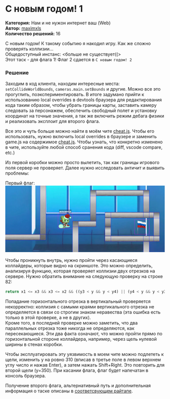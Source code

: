 # С новым годом! 1
**Категория:** Нам и не нужон интернет ваш (Web)\
**Автор:** [maximxls](https://t.me/maximxlss)\
**Количество решений:** 16

С новым годом! К такому событию я накодил игру. Как же сложно проверять коллизии...\
Общедоступный инстанс: <больше не существует((>\
Этот таск - для флага 1! Флаг 2 сдается в  `С новым годом! 2`

### Решение
Заходим в код клиента, находим интересные места: `setCollideWorldBounds`, `cameras.main.setBounds` и другие. Можно все это прогуглить, поэкспериментировать. В итоге задумано прийти к использованию local overrides в devtools браузера для редактирования кода таким образом, чтобы убрать границы карты, заставить камеру следовать за персонажем, обеспечить свободный полет и установку координат на точные значения, а так же включить режим дебага физики и реализовать эксплоит для второго флага.

Все это и чуть больше можно найти в моём чите [cheat.js](./cheat.js). Чтобы его использовать, нужно включить local overrides в браузере и заменить game.js на содержимое [cheat.js](./cheat.js). Чтобы узнать, что конкретно изменено в чите, используйте любой способ сранения кода (diff, vscode compare, etc.)

Из первой коробки можно просто вылетить, так как границы игрового поля сервер не проверяет. Далее нужно исследовать античит и выявить проблемы: 

Первый флаг:
![щели](image.png)

Чтобы проникнуть внутрь, нужно пройти через касающиеся коллайдеры, которые видно на скриншоте. Это можно определить, анализируя функцию, которая проверяет коллизии двух отрезков на сервере. Нужно обратить внимание на следующую проверку на строке 82: 
```javascript
return x1 <= x3 && x3 <= x2 && ((y3 < y && y < y4) || (y4 < y && y < y3))
```
Попадание горизонтального отрезка в вертикальный проверяется некорректно: коллизия с самыми краями вертикального отрезка не определяется в связи со строгим знаком неравества (эта ошибка есть только в этой проверке, а не в других).\
Кроме того, в последней проверке можно заметить, что два параллельных отрезка тоже никогда не определяются, как пересекающиеся.
Эти два факта означают, что можно пройти прямо по горизонтальной стороне коллайдера, например, через щель нулевой ширины в стенах коробки.

Чтобы эксплуатировать эту уязвимость в моем чите можно подлететь к щели, изменить y на ровно 310 (вписав в третье поле в левом верхнем углу число и нажав Enter), а затем нажать Shift+Right. Это повторить для второй щели (y=350). При касании флага, флаг будет напечатан в консоль браузера.

Получение второго флага, альтернативный путь и дополнительная информация о таске описаны в [соответсвующем райтапе](../с%20новым%20годом%202/README.md).
